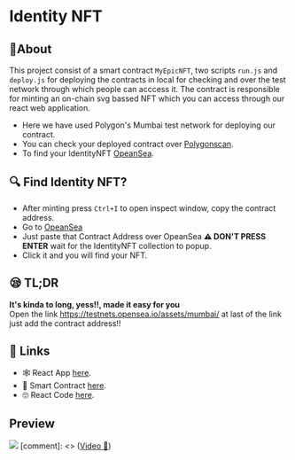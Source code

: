 # Identity NFT

## 🧾About 
This project consist of a smart contract `MyEpicNFT`, two scripts `run.js` and `deploy.js` for deploying the contracts in local for checking and over the test network through which people can acccess it. The contract is responsible for minting an on-chain svg bassed NFT which you can access through our react web application.

- Here we have used Polygon's Mumbai test network for deploying our contract.
- You can check your deployed contract over [Polygonscan](https://mumbai.polygonscan.com/).
- To find your IdentityNFT [OpeanSea](https://testnets.opensea.io/). 

## 🔍 Find Identity NFT?
- After minting press `Ctrl+I` to open inspect window, copy the contract address.
- Go to [OpeanSea](https://testnets.opensea.io/)
- Just paste that Contract Address over OpeanSea **⚠ DON'T PRESS ENTER** wait for the IdentityNFT collection to popup.
- Click it and you will find your NFT.

## 😪 TL;DR
 **It's kinda to long, yess!!, made it easy for you**
<br>
Open the link https://testnets.opensea.io/assets/mumbai/ at last of the link just add the contract address!!


## 🔗 Links
- 🕸 React App [here](https://identitynft.ayushmaan02.repl.co/).
- 👀 Smart Contract [here](https://github.com/ayushmaan02/IdentityNFT).
- 🙄 React Code [here](https://replit.com/@ayushmaan02/IdentityNFT).

## Preview
![](Demo.gif)
[comment]: <> ([Video 🎥](https://youtu.be/sFOin0nMw_0))
